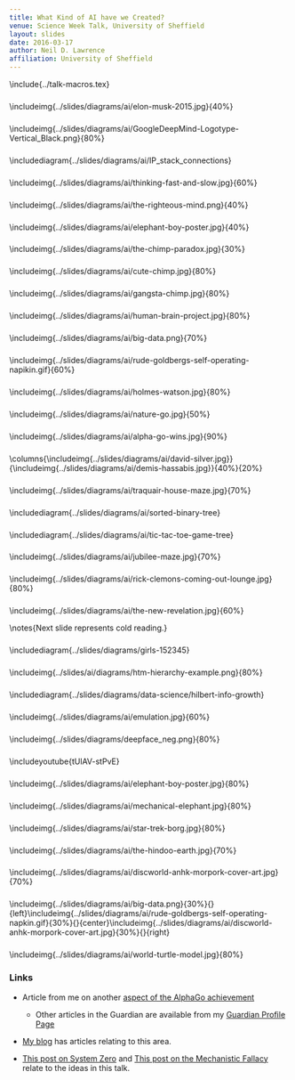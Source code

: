 ```yaml
---
title: What Kind of AI have we Created?
venue: Science Week Talk, University of Sheffield
layout: slides
date: 2016-03-17
author: Neil D. Lawrence
affiliation: University of Sheffield
---
```


\include{../talk-macros.tex}

###

\includeimg{../slides/diagrams/ai/elon-musk-2015.jpg}{40%}

###

\includeimg{../slides/diagrams/ai/GoogleDeepMind-Logotype-Vertical_Black.png}{80%}

###

\includediagram{../slides/diagrams/ai/IP_stack_connections}

<!--###

\includeimg{../slides/diagrams/ai/superintelligence-paths-dangers-strategies.jpg}{50%}-->

###

\includeimg{../slides/diagrams/ai/thinking-fast-and-slow.jpg}{60%}

###

\includeimg{../slides/diagrams/ai/the-righteous-mind.png}{40%}

###

\includeimg{../slides/diagrams/ai/elephant-boy-poster.jpg}{40%}


###

\includeimg{../slides/diagrams/ai/the-chimp-paradox.jpg}{30%}

###

\includeimg{../slides/diagrams/ai/cute-chimp.jpg}{80%}

###

\includeimg{../slides/diagrams/ai/gangsta-chimp.jpg}{80%}

<!--###

\includeimg{../slides/diagrams/ai/freuds-theory-to-explain-personality.jpg}{80%}

###

\includeimg{../slides/diagrams/ai/star-trek-spock1.jpg}{60%}

###

\includeimg{../slides/diagrams/ai/star-trek-romulan.jpg}{50%}

###

\includeimg{../slides/diagrams/ai/star-trek-william-shatner.jpg}{40%}

###

\includeimg{../slides/diagrams/ai/star-trek-klingons.jpg}{70%}

###

\includediagram{../slides/diagrams/mouse-47172}-->

###

\includeimg{../slides/diagrams/ai/human-brain-project.jpg}{80%}

<!--###

\includediagram{../slides/diagrams/ai/IP_stack_connections}

-->

###

\includeimg{../slides/diagrams/ai/big-data.png}{70%}

###

\includeimg{../slides/diagrams/ai/rude-goldbergs-self-operating-napikin.gif}{60%}

###

\includeimg{../slides/diagrams/ai/holmes-watson.jpg}{80%}

###

\includeimg{../slides/diagrams/ai/nature-go.jpg}{50%}

###

\includeimg{../slides/diagrams/ai/alpha-go-wins.jpg}{90%}

###

\columns{\includeimg{../slides/diagrams/ai/david-silver.jpg}}{\includeimg{../slides/diagrams/ai/demis-hassabis.jpg}}{40%}{20%}

###

\includeimg{../slides/diagrams/ai/traquair-house-maze.jpg}{70%}

###

\includediagram{../slides/diagrams/ai/sorted-binary-tree}

###

\includediagram{../slides/diagrams/ai/tic-tac-toe-game-tree}

###

\includeimg{../slides/diagrams/ai/jubilee-maze.jpg}{70%}

###

\includeimg{../slides/diagrams/ai/rick-clemons-coming-out-lounge.jpg}{80%}


###

\includeimg{../slides/diagrams/ai/the-new-revelation.jpg}{60%}

\notes{Next slide represents cold reading.}

### 

\includediagram{../slides/diagrams/girls-152345}

###

\includeimg{../slides/ai/diagrams/htm-hierarchy-example.png}{80%}

### 

\includediagram{../slides/diagrams/data-science/hilbert-info-growth}

###

\includeimg{../slides/diagrams/ai/emulation.jpg}{60%}

###

\includeimg{../slides/diagrams/deepface_neg.png}{80%}

### 

\includeyoutube{tUlAV-stPvE}

###

\includeimg{../slides/diagrams/ai/elephant-boy-poster.jpg}{80%}

###

\includeimg{../slides/diagrams/ai/mechanical-elephant.jpg}{80%}

###

\includeimg{../slides/diagrams/ai/star-trek-borg.jpg}{80%}

###

\includeimg{../slides/diagrams/ai/the-hindoo-earth.jpg}{70%}

###

\includeimg{../slides/diagrams/ai/discworld-anhk-morpork-cover-art.jpg}{70%}

###

\includeimg{../slides/diagrams/ai/big-data.png}{30%}{}{left}\includeimg{../slides/diagrams/ai/rude-goldbergs-self-operating-napkin.gif}{30%}{}{center}\includeimg{../slides/diagrams/ai/discworld-anhk-morpork-cover-art.jpg}{30%}{}{right}

###

\includeimg{../slides/diagrams/ai/world-turtle-model.jpg}{80%}

### Links

* Article from me on another [aspect of the AlphaGo achievement](http://www.theguardian.com/media-network/2016/jan/28/google-ai-go-grandmaster-real-winner-deepmind)
    * Other articles in the Guardian are available from my [Guardian Profile Page](http://www.theguardian.com/profile/neil-lawrence)

* [My blog](http://inverseprobability.com/blog.html) has articles relating to this area.

* [This post on System Zero](http://inverseprobability.com/2015/12/04/what-kind-of-ai/) and [This post on the Mechanistic Fallacy](http://inverseprobability.com/2015/11/09/artificial-stupidity/) relate to the ideas in this talk.
